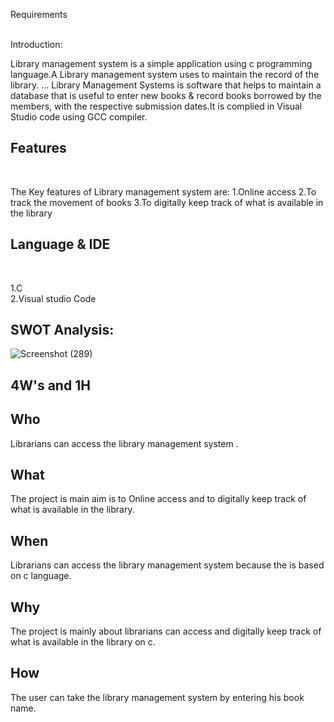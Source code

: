 
Requirements
<br>
<br>

Introduction:
<br>

Library management system is a simple application using c programming language.A Library management system  uses to maintain the record of the library. ... Library Management Systems is software that helps to maintain a database that is useful to enter new books & record books borrowed by the members, with the respective submission dates.It is complied in Visual Studio code using GCC compiler.

## Features
<br>

The Key features of Library management system are:
1.Online access
2.To track the movement of books
3.To digitally keep track of what is available in the library

## Language & IDE
<br>


1.C
<br>
2.Visual studio Code
<br>

## SWOT Analysis:


![Screenshot (289)](https://app.creately.com/diagram/L8gH3q3d4bd/view)










4W's and 1H
--------------------------------------------------------------------------------

Who
---------------------------------------------------------------------------------
 Librarians can access the library management system .

What
---------------------------------------------------------------------------------
The project is main aim is to Online access and to digitally keep track of what is available in the library. 

When
---------------------------------------------------------------------------------
 Librarians can access the library management system because the  is based on c language.

Why
---------------------------------------------------------------------------------
The project is mainly about  librarians can access and digitally keep track of what is available in the library on c.

How
--------------------------------------------------------------------------------
The user can take the library management system by entering his book name.





